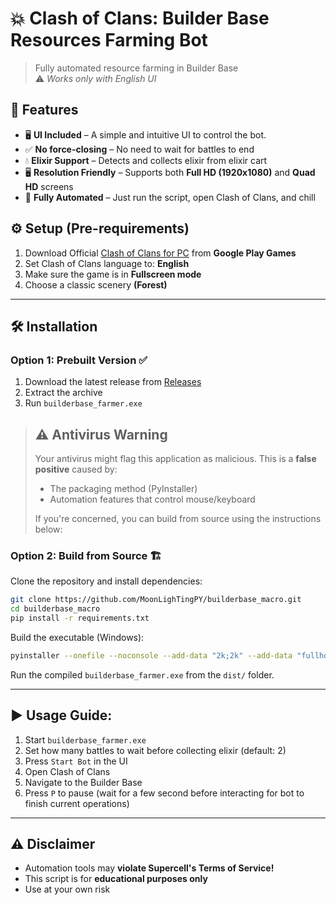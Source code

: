 # 💥 Clash of Clans: Builder Base Resources Farming Bot

> Fully automated resource farming in Builder Base  
> ⚠️ _Works only with English UI_

## 🚀 Features

- 🖥️ **UI Included** – A simple and intuitive UI to control the bot.
- ✅ **No force-closing** – No need to wait for battles to end
- 💧 **Elixir Support** – Detects and collects elixir from elixir cart
- 🖥️ **Resolution Friendly** – Supports both **Full HD (1920x1080)** and **Quad HD** screens
- 🤖 **Fully Automated** – Just run the script, open Clash of Clans, and chill

## ⚙️ Setup (Pre-requirements)

1. Download Official [Clash of Clans for PC](https://play.google.com/pc-store/games/details?id=com.supercell.clashofclans&hl=en) from **Google Play Games**
1. Set Clash of Clans language to: **English**
1. Make sure the game is in **Fullscreen mode**
1. Choose a classic scenery **(Forest)**

---

## 🛠️ Installation

### Option 1: Prebuilt Version ✅

1. Download the latest release from [Releases](https://github.com/MoonLighTingPY/builderbase_macro/releases)
2. Extract the archive
3. Run `builderbase_farmer.exe`

> ## ⚠️ Antivirus Warning
>
> Your antivirus might flag this application as malicious. This is a **false positive** caused by:
>
> - The packaging method (PyInstaller)
> - Automation features that control mouse/keyboard
>
> If you're concerned, you can build from source using the instructions below:

### Option 2: Build from Source 🏗️

Clone the repository and install dependencies:

```bash
git clone https://github.com/MoonLighTingPY/builderbase_macro.git
cd builderbase_macro
pip install -r requirements.txt
```

Build the executable (Windows):

```bash
pyinstaller --onefile --noconsole --add-data "2k;2k" --add-data "fullhd;fullhd" --name "builderbase_farmer" main.py
```

Run the compiled `builderbase_farmer.exe` from the `dist/` folder.

---

## ▶️ Usage Guide:

1. Start `builderbase_farmer.exe`
2. Set how many battles to wait before collecting elixir (default: 2)
3. Press `Start Bot` in the UI
4. Open Clash of Clans
5. Navigate to the Builder Base
6. Press `P` to pause (wait for a few second before interacting for bot to finish current operations)

---

## ⚠️ Disclaimer

- Automation tools may **violate Supercell's Terms of Service!**
- This script is for **educational purposes only**
- Use at your own risk
